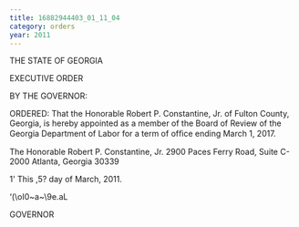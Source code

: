 ```yaml
---
title: 16882944403_01_11_04
category: orders
year: 2011
---
```

 

THE STATE OF GEORGIA

EXECUTIVE ORDER

BY THE GOVERNOR:

ORDERED: That the Honorable Robert P. Constantine, Jr. of Fulton
County, Georgia, is hereby appointed as a member of the
Board of Review of the Georgia Department of Labor for a
term of ofﬁce ending March 1, 2017.

The Honorable Robert P. Constantine, Jr.
2900 Paces Ferry Road, Suite C-2000
Atlanta, Georgia 30339

1'
This ,5? day of March, 2011.

‘(\oI0~a~\9e.aL

GOVERNOR

